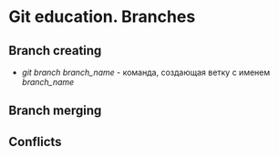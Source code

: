 # Git education. Branches

## Branch creating

* *git branch branch_name* - команда, создающая ветку с именем *branch_name*

## Branch merging

## Conflicts